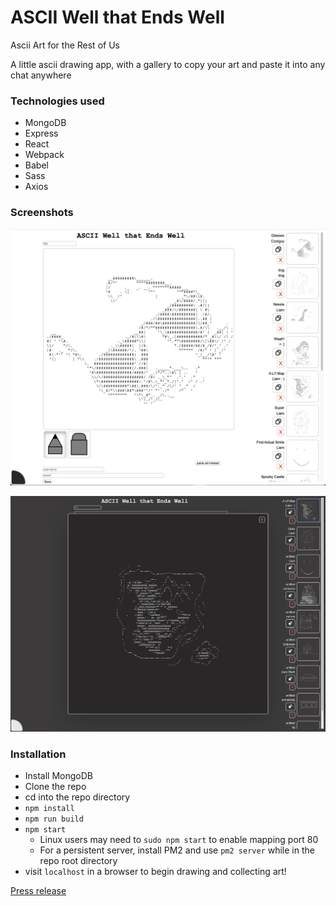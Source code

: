# ASCII Well that Ends Well #
Ascii Art for the Rest of Us

A little ascii drawing app, with a gallery to copy your art and paste it into any chat anywhere

### Technologies used
- MongoDB
- Express
- React
- Webpack
- Babel
- Sass
- Axios
### Screenshots
![A screenshot of the drawing interface](./admin/drawing.png)

![A screenshot of the dark mode interface](./admin/darkMode.png)

### Installation
- Install MongoDB
- Clone the repo
- cd into the repo directory
- `npm install`
- `npm run build`
- `npm start`
  - Linux users may need to `sudo npm start` to enable mapping port 80
  - For a persistent server, install PM2 and use `pm2 server` while in the repo root directory
- visit `localhost` in a browser to begin drawing and collecting art!

[Press release](./_PRESS-RELEASE.md)
